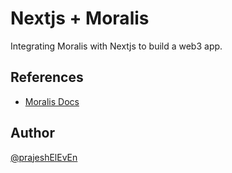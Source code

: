 # Nextjs + Moralis

Integrating Moralis with Nextjs to build a web3 app.

## References

- [Moralis Docs](https://docs.moralis.io/docs)

## Author

[@prajeshElEvEn](https://github.com/prajeshElEvEn)
